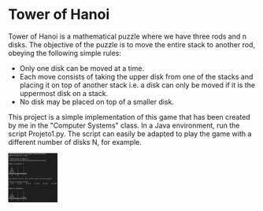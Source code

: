 # Tower of Hanoi

Tower of Hanoi is a mathematical puzzle where we have three rods and n disks. The objective of the puzzle is to move the entire stack to another rod, obeying the following simple rules:
- Only one disk can be moved at a time.
- Each move consists of taking the upper disk from one of the stacks and placing it on top of another stack i.e. a disk can only be moved if it is the uppermost disk on a stack.
- No disk may be placed on top of a smaller disk.


This project is a simple implementation of this game that has been created by me in the "Computer Systems" class.
In a Java environment, run the script Projeto1.py. The script can easily be adapted to play the game with a different number of disks N, for example.

<img src="example.png" width="100" height="100">



